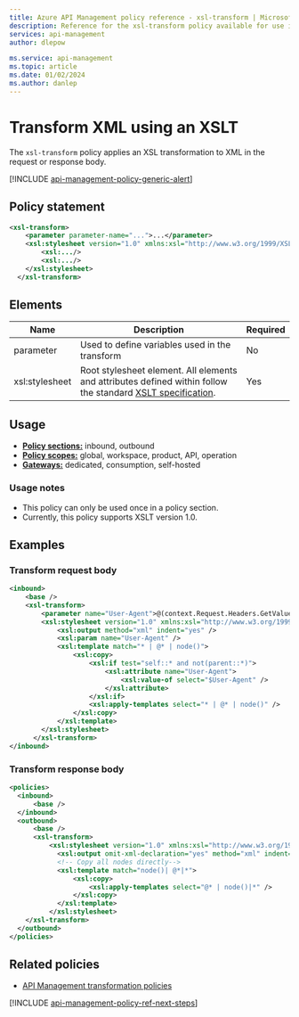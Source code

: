 ```yaml
---
title: Azure API Management policy reference - xsl-transform | Microsoft Docs
description: Reference for the xsl-transform policy available for use in Azure API Management. Provides policy usage, settings, and examples.
services: api-management
author: dlepow

ms.service: api-management
ms.topic: article
ms.date: 01/02/2024
ms.author: danlep
---
```


# Transform XML using an XSLT

The `xsl-transform` policy applies an XSL transformation to XML in the request or response body.

[!INCLUDE [api-management-policy-generic-alert](../../includes/api-management-policy-generic-alert.md)]

## Policy statement

```xml
<xsl-transform>
    <parameter parameter-name="...">...</parameter>
    <xsl:stylesheet version="1.0" xmlns:xsl="http://www.w3.org/1999/XSL/Transform">
        <xsl:.../>
        <xsl:.../>
    </xsl:stylesheet>
  </xsl-transform>
```

## Elements

|Name|Description|Required|
|----------|-----------------|--------------|
|parameter|Used to define variables used in the transform|No|
|xsl:stylesheet|Root stylesheet element. All elements and attributes defined within follow the standard [XSLT specification](https://www.w3.org/TR/xslt).|Yes|


## Usage

- [**Policy sections:**](./api-management-howto-policies.md#sections) inbound, outbound
- [**Policy scopes:**](./api-management-howto-policies.md#scopes) global, workspace, product, API, operation
-  [**Gateways:**](api-management-gateways-overview.md) dedicated, consumption, self-hosted

### Usage notes

- This policy can only be used once in a policy section.
- Currently, this policy supports XSLT version 1.0.

## Examples

### Transform request body

```xml
<inbound>
    <base />
    <xsl-transform>
        <parameter name="User-Agent">@(context.Request.Headers.GetValueOrDefault("User-Agent","non-specified"))</parameter>
        <xsl:stylesheet version="1.0" xmlns:xsl="http://www.w3.org/1999/XSL/Transform">
            <xsl:output method="xml" indent="yes" />
            <xsl:param name="User-Agent" />
            <xsl:template match="* | @* | node()">
                <xsl:copy>
                    <xsl:if test="self::* and not(parent::*)">
                        <xsl:attribute name="User-Agent">
                            <xsl:value-of select="$User-Agent" />
                        </xsl:attribute>
                    </xsl:if>
                    <xsl:apply-templates select="* | @* | node()" />
                </xsl:copy>
            </xsl:template>
        </xsl:stylesheet>
      </xsl-transform>
</inbound>
```

### Transform response body

```xml
<policies>
  <inbound>
      <base />
  </inbound>
  <outbound>
      <base />
      <xsl-transform>
          <xsl:stylesheet version="1.0" xmlns:xsl="http://www.w3.org/1999/XSL/Transform">
            <xsl:output omit-xml-declaration="yes" method="xml" indent="yes" />
            <!-- Copy all nodes directly-->
            <xsl:template match="node()| @*|*">
                <xsl:copy>
                    <xsl:apply-templates select="@* | node()|*" />
                </xsl:copy>
            </xsl:template>
          </xsl:stylesheet>
    </xsl-transform>
  </outbound>
</policies>
```

## Related policies

- [API Management transformation policies](api-management-transformation-policies.md)

[!INCLUDE [api-management-policy-ref-next-steps](../../includes/api-management-policy-ref-next-steps.md)]
